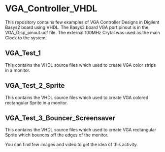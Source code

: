 # VGA_Controller_VHDL
This repository contains few examples of VGA Controller Designs in Digilent Basys2 board using VHDL. The Basys2 board VGA port pinout is in the VGA_Disp_pinout.ucf file. The external 100MHz Crytal was used as the main Clock to the system.

## VGA_Test_1
This contains the VHDL source files which used to create VGA color strips in a monitor.

## VGA_Test_2_Sprite
This contains the VHDL source files which used to create VGA colored rectangular Sprite in a monitor.

## VGA_Test_3_Bouncer_Screensaver
This contains the VHDL source files which used to create VGA rectangular Sprite which bounces off the edges of the monitor.

You can find few images and video to get the idea of this activity.